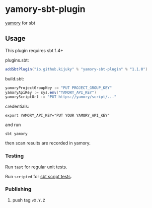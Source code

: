# yamory-sbt-plugin

[yamory](https://yamory.io/) for sbt

## Usage

This plugin requires sbt 1.4+

plugins.sbt:

```sbt
addSbtPlugin("io.github.kijuky" % "yamory-sbt-plugin" % "1.1.0")
```


build.sbt:

```sbt
yamoryProjectGroupKey := "PUT PROJECT_GROUP_KEY"
yamoryApiKey := sys.env("YAMORY_API_KEY")
yamoryScriptUrl := "PUT https://yamory/script/..."
```

credentials:

```.envrc:shell
export YAMORY_API_KEY="PUT YOUR YAMORY_API_KEY"
```

and run

```shell
sbt yamory
```

then scan results are recorded in yamory.

### Testing

Run `test` for regular unit tests.

Run `scripted` for [sbt script tests](http://www.scala-sbt.org/1.x/docs/Testing-sbt-plugins.html).

### Publishing

1. push tag `vX.Y.Z`
